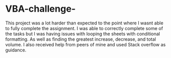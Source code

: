 # VBA-challenge-
This project was a lot harder than expected to the point where I wasnt able to fully complete the assignment. I was able to correctly complete some of the tasks but I was having issues with looping the sheets with conditional formatting. As well as finding the greatest increase, decrease, and total volume. I also received help from peers of mine and used Stack overflow as guidance. 
